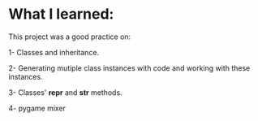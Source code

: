 # What I learned:

This project was a good practice on:

1- Classes and inheritance.

2- Generating mutiple class instances with code and working with these instances.

3- Classes' __repr__ and __str__ methods. 

4- pygame mixer
